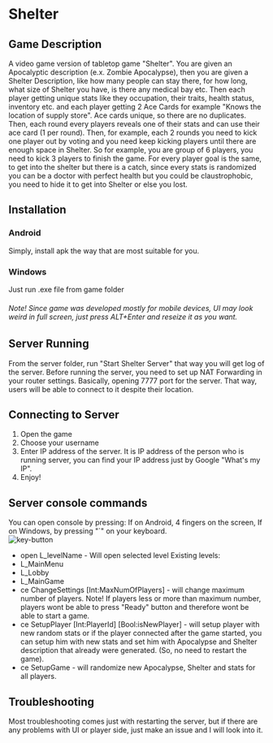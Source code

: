 # Shelter

## Game Description

A video game version of tabletop game "Shelter". You are given an Apocalyptic description (e.x. Zombie Apocalypse), then you are given a Shelter Description, like how many people can stay there, for how long, what size of Shelter you have, is there any medical bay etc. Then each player getting unique stats like they occupation, their traits, health status, inventory etc. and each player getting 2 Ace Cards for example "Knows the location of supply store". Ace cards unique, so there are no duplicates. Then, each round every players reveals one of their stats and can use their ace card (1 per round). Then, for example, each 2 rounds you need to kick one player out by voting and you need keep kicking players until there are enough space in Shelter. So for example, you are group of 6 players, you need to kick 3 players to finish the game. For every player goal is the same, to get into the shelter but there is a catch, since every stats is randomized you can be a doctor with perfect health but you could be claustrophobic, you need to hide it to get into Shelter or else you lost.

## Installation

### Android

Simply, install apk the way that are most suitable for you.

### Windows

Just run .exe file from game folder

###### Note! Since game was developed mostly for mobile devices, UI may look weird in full screen, just press ALT+Enter and reseize it as you want.


## Server Running

From the server folder, run "Start Shelter Server" that way you will get log of the server.
Before running the server, you need to set up NAT Forwarding in your router settings. Basically, opening 7777 port for the server. That way, users will be able to connect to it despite their location.

## Connecting to Server

1. Open the game
2. Choose your username
3. Enter IP address of the server. It is IP address of the person who is running server, you can find your IP address just by Google "What's my IP".
4. Enjoy!

## Server console commands

You can open console by pressing: If on Android, 4 fingers on the screen, If on Windows, by pressing "`" on your keyboard.<br/>
![key-button](https://user-images.githubusercontent.com/33956083/155344734-9d62f819-8d01-4038-bca7-cbe6f0ec9e8c.png)

- open L_levelName - Will open selected level
Existing levels:
- L_MainMenu
- L_Lobby
- L_MainGame
- ce ChangeSettings [Int:MaxNumOfPlayers] - will change maximum number of players. Note! If players less or more than maximum number, players wont be able to press "Ready" button and therefore wont be able to start a game.
- ce SetupPlayer [Int:PlayerId] [Bool:isNewPlayer] - will setup player with new random stats or if the player connected after the game started, you can setup him with new stats and set him with Apocalypse and Shelter description that already were generated. (So, no need to restart the game).
- ce SetupGame - will randomize new Apocalypse, Shelter and stats for all players.


## Troubleshooting

Most troubleshooting comes just with restarting the server, but if there are any problems with UI or player side, just make an issue and I will look into it.
